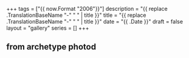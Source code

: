 +++
tags        = ["{{ now.Format "2006"}}"]
description = "{{ replace .TranslationBaseName "-" " " | title }}"
title       = "{{ replace .TranslationBaseName "-" " " | title }}"
date        = "{{ .Date }}"
draft       = false
layout      = "gallery"
series      = []
+++
## from archetype photod
